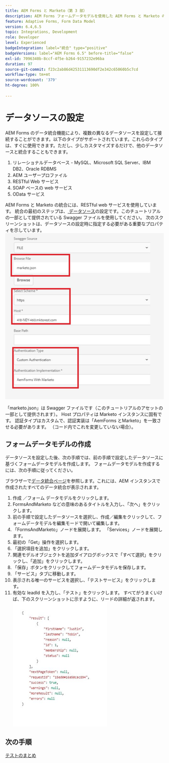 ```yaml
---
title: AEM Forms と Marketo（第 3 部）
description: AEM Forms フォームデータモデルを使用した AEM Forms と Marketo の統合に関するチュートリアル
feature: Adaptive Forms, Form Data Model
version: 6.4,6.5
topic: Integrations, Development
role: Developer
level: Experienced
badgeIntegration: label="統合" type="positive"
badgeVersions: label="AEM Forms 6.5" before-title="false"
exl-id: 7096340b-8ccf-4f5e-b264-9157232e96ba
duration: 97
source-git-commit: f23c2ab86d42531113690df2e342c65060b5c7cd
workflow-type: tm+mt
source-wordcount: '379'
ht-degree: 100%

---
```


# データソースの設定

AEM Forms のデータ統合機能により、複数の異なるデータソースを設定して接続することができます。以下のタイプがサポートされています。これらのタイプは、すぐに使用できます。ただし、少しカスタマイズするだけで、他のデータソースと統合することもできます。

1. リレーショナルデータベース - MySQL、Microsoft SQL Server、IBM DB2、Oracle RDBMS
1. AEM ユーザープロファイル
1. RESTful Web サービス
1. SOAP ベースの web サービス
1. OData サービス

AEM Forms と Marketo の統合には、RESTful web サービスを使用しています。 統合の最初のステップは、[ データソース](https://helpx.adobe.com/jp/experience-manager/6-4/forms/using/configure-data-sources.html#ConfigureRESTfulwebservices)の設定です。このチュートリアルの一部として提供されている Swagger ファイルを使用してください。 次のスクリーンショットは、データソースの設定時に指定する必要がある重要なプロパティを示しています。
![データソース](assets/datasource.jfif)

「marketo.json」は Swagger ファイルです（このチュートリアルのアセットの一部として提供されます）。
Host プロパティは Marketo インスタンスに固有です。
認証タイプはカスタムで、認証実装は「AemForms とMarketo」を一致させる必要があります。 （コード内でこれを変更していない場合）。

## フォームデータモデルの作成

データソースを設定した後、次の手順では、前の手順で設定したデータソースに基づくフォームデータモデルを作成します。 フォームデータモデルを作成するには、次の手順に従ってください。

ブラウザーで[データ統合ページ](http://localhost:4502/aem/forms.html/content/dam/formsanddocuments-fdm)を参照します。これには、AEM インスタンスで作成されたすべてのデータ統合が表示されます。

1. 作成 ／フォーム データモデルをクリックします。
1. FormsAndMarketo などの意味のあるタイトルを入力し、「次へ」をクリックします。
1. 前の手順で設定したデータソースを選択し、作成／編集をクリックして、フォームデータモデルを編集モードで開いて編集します。
1. 「FormsAndMarketo」ノードを展開します。 「Services」ノードを展開します。
1. 最初の「Get」操作を選択します。
1. 「選択項目を追加」をクリックします。
1. 関連モデルオブジェクトを追加ダイアログボックスで「すべて選択」をクリックし、「追加」をクリックします。
1. 「保存」ボタンをクリックしてフォームデータモデルを保存します。
1. 「サービス」タブに移動します。
1. 表示される唯一のサービスを選択し、「テストサービス」をクリックします。
1. 有効な leadId を入力し、「テスト」をクリックします。 すべてがうまくいけば、下のスクリーンショットに示すように、リードの詳細が返されます。
   ![testresults](assets/testresults.jfif)

## 次の手順

[テストのまとめ](./part4.md)
